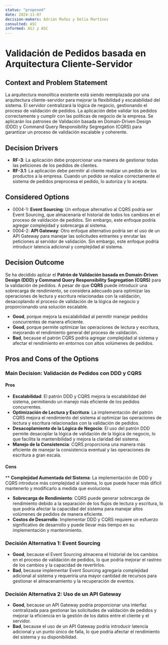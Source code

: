 ```yaml
---
status: "proposed"
date: 2024-11-07
decision-makers: Adrián Muñoz y Delia Martínez
consulted: ASC
informed: ASJ y ASC
---
```


# Validación de Pedidos basada en Arquitectura Cliente-Servidor

## Context and Problem Statement

La arquitectura monolítica existente está siendo reemplazada por una arquitectura cliente-servidor para mejorar la flexibilidad y escalabilidad del sistema. El servidor centralizará la lógica de negocio, gestionando el proceso de validación de pedidos. La aplicación debe validar los pedidos correctamente y cumplir con las políticas de negocio de la empresa. Se aplicarán los patrones de Validación basada en Domain-Driven Design (DDD) y Command Query Responsibility Segregation (CQRS) para garantizar un proceso de validación escalable y coherente.



## Decision Drivers


* **RF-3**: La aplicación debe proporcionar una manera de gestionar todas las peticiones de los pedidos de clientes.
* **RF-3.1**: La aplicación debe permitir al cliente realizar un pedido de los productos a la empresa. Cuando un pedido se realice correctamente el sistema de pedidos preprocesa el pedido, lo autoriza y lo acepta.


## Considered Options

* 0004-1: **Event Sourcing**: Un enfoque alternativo al CQRS podría ser Event Sourcing, que almacenaría el historial de todos los cambios en el proceso de validación de pedidos. Sin embargo, este enfoque podría agregar complejidad y sobrecarga al sistema.
* 0004-2: **API Gateway**: Otro enfoque alternativo podría ser el uso de un API Gateway para manejar las solicitudes entrantes y enrutar las peticiones al servidor de validación. Sin embargo, este enfoque podría introducir latencia adicional y complejidad al sistema.



## Decision Outcome

Se ha decidido aplicar el **Patrón de Validación basada en Domain-Driven Design (DDD) y Command Query Responsibility Segregation (CQRS)** para la validación de pedidos. A pesar de que **CQRS** puede introducir una sobrecarga de rendimiento, se considera adecuado para optimizar las operaciones de lectura y escritura relacionadas con la validación, desacoplando el proceso de validación de la lógica de negocio y proporcionando una solución escalable.

* **Good**, porque mejora la escalabilidad al permitir manejar pedidos concurrentes de manera eficiente.
* **Good**, porque permite optimizar las operaciones de lectura y escritura, mejorando el rendimiento general del proceso de validación.
* **Bad**, because el patrón CQRS podría agregar complejidad al sistema y afectar el rendimiento en entornos con altos volúmenes de pedidos.


## Pros and Cons of the Options

### **Main Decision: Validación de Pedidos con DDD y CQRS**

#### Pros
* **Escalabilidad**: El patrón DDD y CQRS mejora la escalabilidad del sistema, permitiendo un manejo más eficiente de los pedidos concurrentes.
* **Optimización de Lectura y Escritura**: La implementación del patrón CQRS mejora el rendimiento del sistema al optimizar las operaciones de lectura y escritura relacionadas con la validación de pedidos.
* **Desacoplamiento de la Lógica de Negocio**: El uso del patrón DDD permite desacoplar la lógica de validación de la lógica de negocio, lo que facilita la mantenibilidad y mejora la claridad del sistema.
* **Manejo de la Consistencia**: CQRS proporciona una manera más eficiente de manejar la consistencia eventual y las operaciones de escritura a gran escala.


#### Cons

** **Complejidad Aumentada del Sistema**: La implementación de DDD y CQRS introduce más complejidad al sistema, lo que puede hacer más difícil mantenerlo y modificarlo a medida que evoluciona.
* **Sobrecarga de Rendimiento**: CQRS puede generar sobrecarga de rendimiento debido a la separación de los flujos de lectura y escritura, lo que podría afectar la capacidad del sistema para manejar altos volúmenes de pedidos de manera eficiente.
* **Costos de Desarrollo**: Implementar DDD y CQRS requiere un esfuerzo significativo de desarrollo y puede llevar más tiempo en su implementación y mantenimiento.

### **Decisión Alternativa 1: Event Sourcing**

* **Good**, because el Event Sourcing almacena el historial de los cambios en el proceso de validación de pedidos, lo que podría mejorar el rastreo de los cambios y la capacidad de revertirlos.
* **Bad**, because implementar Event Sourcing agregaría complejidad adicional al sistema y requeriría una mayor cantidad de recursos para gestionar el almacenamiento y la recuperación de eventos.

### **Decisión Alternativa 2: Uso de un API Gateway**

* **Good**, because un API Gateway podría proporcionar una interfaz centralizada para gestionar las solicitudes de validación de pedidos y mejorar la eficiencia en la gestión de los datos entre el cliente y el servidor.
* **Bad**, because el uso de un API Gateway podría introducir latencia adicional y un punto único de falla, lo que podría afectar el rendimiento del sistema y su disponibilidad.